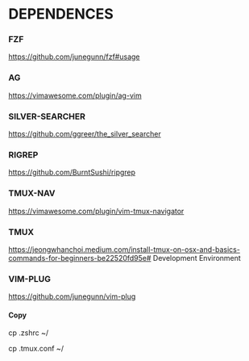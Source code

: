 # DEPENDENCES

### FZF
https://github.com/junegunn/fzf#usage

### AG
https://vimawesome.com/plugin/ag-vim

### SILVER-SEARCHER
https://github.com/ggreer/the_silver_searcher

### RIGREP
https://github.com/BurntSushi/ripgrep

### TMUX-NAV
https://vimawesome.com/plugin/vim-tmux-navigator

### TMUX 
https://jeongwhanchoi.medium.com/install-tmux-on-osx-and-basics-commands-for-beginners-be22520fd95e# Development Environment

### VIM-PLUG
https://github.com/junegunn/vim-plug

#### Copy 
cp .zshrc ~/

cp .tmux.conf ~/

